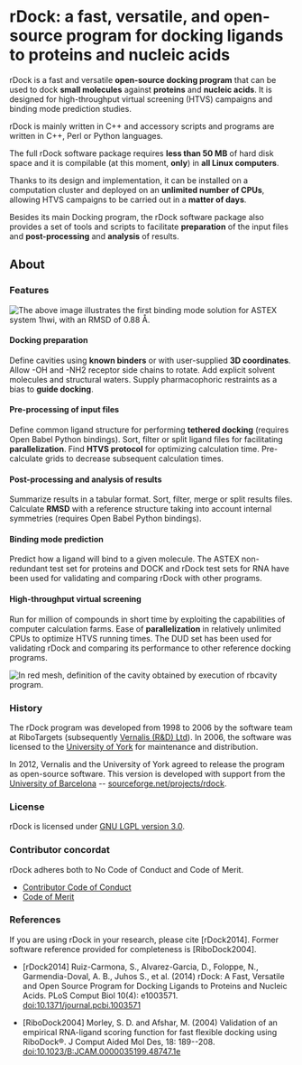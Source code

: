 # rDock: a fast, versatile, and open-source program for docking ligands to proteins and nucleic acids

rDock is a fast and versatile **open-source docking program** that can be used
to dock **small molecules** against **proteins** and **nucleic acids**. It is
designed for high-throughput virtual screening (HTVS) campaigns and binding mode
prediction studies.

rDock is mainly written in C++ and accessory scripts and programs are written in
C++, Perl or Python languages.

The full rDock software package requires **less than 50 MB** of hard disk space
and it is compilable (at this moment, **only**) in **all Linux computers**.

Thanks to its design and implementation, it can be installed on a computation
cluster and deployed on an **unlimited number of CPUs**, allowing HTVS campaigns
to be carried out in a **matter of days**.

Besides its main Docking program, the rDock software package also provides a set
of tools and scripts to facilitate **preparation** of the input files and
**post-processing** and **analysis** of results.

## About

### Features

![The above image illustrates the first binding mode solution for ASTEX system
1hwi, with an RMSD of 0.88 Å.](docs/_images/dock1.jpg)

#### Docking preparation

Define cavities using **known binders** or with user-supplied **3D
coordinates**. Allow -OH and -NH2 receptor side chains to rotate. Add explicit
solvent molecules and structural waters. Supply pharmacophoric restraints as a
bias to **guide docking**.

#### Pre-processing of input files

Define common ligand structure for performing **tethered docking** (requires
Open Babel Python bindings). Sort, filter or split ligand files for facilitating
**parallelization**. Find **HTVS protocol** for optimizing calculation time.
Pre-calculate grids to decrease subsequent calculation times.

#### Post-processing and analysis of results

Summarize results in a tabular format. Sort, filter, merge or split results
files. Calculate **RMSD** with a reference structure taking into account
internal symmetries (requires Open Babel Python bindings).

#### Binding mode prediction

Predict how a ligand will bind to a given molecule. The ASTEX non-redundant test
set for proteins and DOCK and rDock test sets for RNA have been used for
validating and comparing rDock with other programs.

#### High-throughput virtual screening

Run for million of compounds in short time by exploiting the capabilities of
computer calculation farms. Ease of **parallelization** in relatively unlimited
CPUs to optimize HTVS running times. The DUD set has been used for validating
rDock and comparing its performance to other reference docking programs.

![In red mesh, definition of the cavity obtained by execution of `rbcavity`
program.](docs/_images/dock2.jpg)

### History

The rDock program was developed from 1998 to 2006 by the software team at
RiboTargets (subsequently [Vernalis (R&D) Ltd](https://www.vernalis.com/)).
In 2006, the software was licensed to the
[University of York](http://www.ysbl.york.ac.uk/) for maintenance and
distribution.

In 2012, Vernalis and the University of York agreed to release the program as
open-source software. This version is developed with support from the
[University of Barcelona](http://www.ub.edu/cbdd/) --
[sourceforge.net/projects/rdock](http://sourceforge.net/projects/rdock/).

### License

rDock is licensed under [GNU LGPL version 3.0](LICENSE.md).

### Contributor concordat

rDock adheres both to No Code of Conduct and Code of Merit.

* [Contributor Code of Conduct](CODE_OF_CONDUCT.md)
* [Code of Merit](CODE_OF_MERIT.md)

### References

If you are using rDock in your research, please cite [rDock2014]. Former
software reference provided for completeness is [RiboDock2004].

* [rDock2014] Ruiz-Carmona, S., Alvarez-Garcia, D., Foloppe, N.,
  Garmendia-Doval, A. B., Juhos S., et al. (2014) rDock: A Fast, Versatile and
  Open Source Program for Docking Ligands to Proteins and Nucleic Acids. PLoS
  Comput Biol 10(4): e1003571.
  [doi:10.1371/journal.pcbi.1003571](https://doi.org/10.1371/journal.pcbi.1003571)

* [RiboDock2004] Morley, S. D. and Afshar, M. (2004) Validation of an empirical
  RNA-ligand scoring function for fast flexible docking using RiboDock®. J
  Comput Aided Mol Des, 18: 189--208.
  [doi:10.1023/B:JCAM.0000035199.48747.1e](https://doi.org/10.1023/B:JCAM.0000035199.48747.1e)
